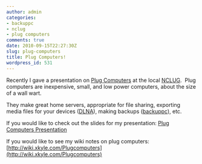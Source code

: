```yaml
---
author: admin
categories:
- backuppc
- nclug
- plug computers
comments: true
date: 2010-09-15T22:27:30Z
slug: plug-computers
title: Plug Computers!
wordpress_id: 531
---
```


Recently I gave a presentation on [Plug Computers](http://en.wikipedia.org/wiki/Plug_computer) at the local [NCLUG](http://nclug.org/).  Plug computers are inexpensive, small, and low power computers, about the size of a wall wart.

They make great home servers, appropriate for file sharing, exporting media files for your devices ([DLNA](http://en.wikipedia.org/wiki/Digital_Living_Network_Alliance)), making backups ([backuppc](http://backuppc.sourceforge.net/)), etc.

If you would like to check out the slides for my presentation: [Plug Computers Presentation](/uploads/PlugComputers.odp)

If you would like to see my wiki notes on plug computers: [http://wiki.xkyle.com/Plugcomputers](http://wiki.xkyle.com/Plugcomputers)
